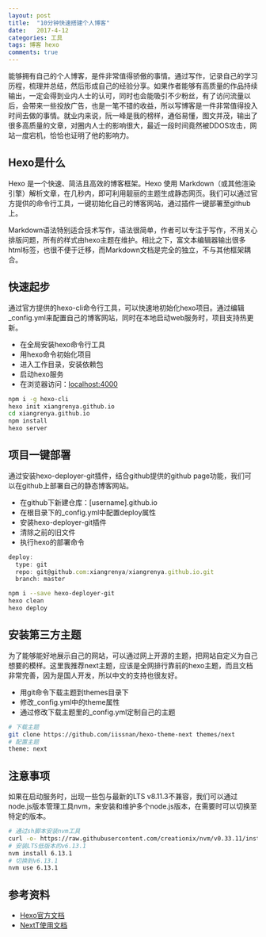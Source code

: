 ```yaml
---
layout: post
title:  "10分钟快速搭建个人博客"
date:   2017-4-12
categories: 工具
tags: 博客 hexo
comments: true
---
```


能够拥有自己的个人博客，是件非常值得骄傲的事情。通过写作，记录自己的学习历程，梳理并总结，然后形成自己的经验分享。如果作者能够有高质量的作品持续输出，一定会得到业内人士的认可，同时也会能吸引不少粉丝，有了访问流量以后，会带来一些投放广告，也是一笔不错的收益，所以写博客是一件非常值得投入时间去做的事情。就业内来说，阮一峰是我的榜样，通俗易懂，图文并茂，输出了很多高质量的文章，对圈内人士的影响很大，最近一段时间竟然被DDOS攻击，网站一度宕机，恰恰也证明了他的影响力。

## Hexo是什么
Hexo 是一个快速、简洁且高效的博客框架。Hexo 使用 Markdown（或其他渲染引擎）解析文章，在几秒内，即可利用靓丽的主题生成静态网页。我们可以通过官方提供的命令行工具，一键初始化自己的博客网站，通过插件一键部署至github上。

Markdown语法特别适合技术写作，语法很简单，作者可以专注于写作，不用关心排版问题，所有的样式由hexo主题在维护。相比之下，富文本编辑器输出很多html标签，也很不便于迁移，而Markdown文档是完全的独立，不与其他框架耦合。

## 快速起步

通过官方提供的hexo-cli命令行工具，可以快速地初始化hexo项目。通过编辑_config.yml来配置自己的博客网站，同时在本地启动web服务时，项目支持热更新。

- 在全局安装hexo命令行工具
- 用hexo命令初始化项目
- 进入工作目录，安装依赖包
- 启动hexo服务
- 在浏览器访问：[localhost:4000](localhost:4000)

``` sh
npm i -g hexo-cli
hexo init xiangrenya.github.io
cd xiangrenya.github.io
npm install
hexo server
```

## 项目一键部署

通过安装hexo-deployer-git插件，结合github提供的github page功能，我们可以在github上部署自己的静态博客网站。

- 在github下新建仓库：[username].github.io
- 在根目录下的_config.yml中配置deploy属性
- 安装hexo-deployer-git插件
- 清除之前的旧文件
- 执行hexo的部署命令

``` javascript
deploy:
  type: git
  repo: git@github.com:xiangrenya/xiangrenya.github.io.git
  branch: master
```
``` sh
npm i --save hexo-deployer-git
hexo clean
hexo deploy
```

## 安装第三方主题

为了能够能好地展示自己的网站，可以通过网上开源的主题，把网站自定义为自己想要的模样。这里我推荐next主题，应该是全网排行靠前的hexo主题，而且文档非常完善，因为是国人开发，所以中文的支持也很友好。

- 用git命令下载主题到themes目录下
- 修改_config.yml中的theme属性
- 通过修改下载主题里的_config.yml定制自己的主题

``` sh
# 下载主题
git clone https://github.com/iissnan/hexo-theme-next themes/next
# 配置主题
theme: next
```
## 注意事项

如果在启动服务时，出现一些包与最新的LTS v8.11.3不兼容，我们可以通过node.js版本管理工具nvm，来安装和维护多个node.js版本，在需要时可以切换至特定的版本。

``` sh
# 通过sh脚本安装nvm工具
curl -o- https://raw.githubusercontent.com/creationix/nvm/v0.33.11/install.sh | bash
# 安装LTS低版本的v6.13.1
nvm install 6.13.1
# 切换到v6.13.1
nvm use 6.13.1
```

## 参考资料

- [Hexo官方文档](https://hexo.io/docs/)
- [NextT使用文档](http://theme-next.iissnan.com/)


